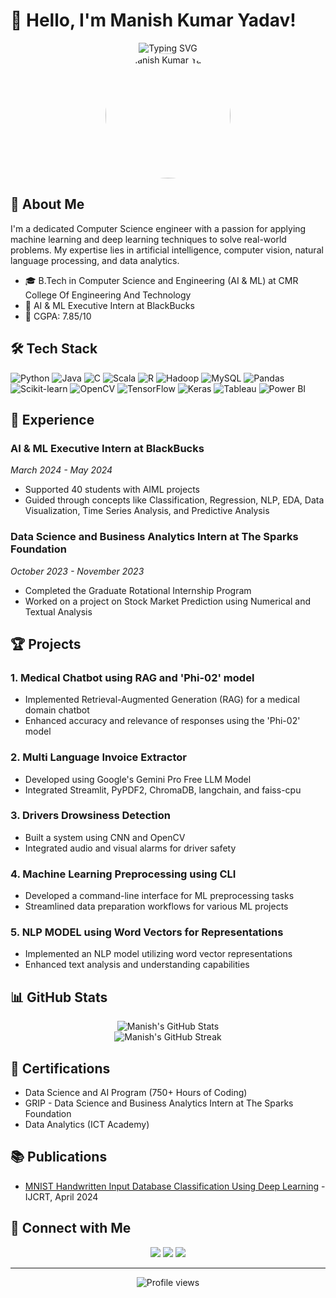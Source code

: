 # 👋 Hello, I'm Manish Kumar Yadav! 

<div align="center">
  <img src="https://readme-typing-svg.herokuapp.com?font=Fira+Code&pause=1000&color=3BAFF7&center=true&vCenter=true&width=435&lines=Data+Scientist+%7C+Data+Analyst;AI+%26+ML+Enthusiast;Computer+Science+Engineer" alt="Typing SVG" />
</div>

<div align="center">
  <img src="https://i.imgur.com/0pYH42V.png" alt="Manish Kumar Yadav" width="200" style="border-radius: 50%;" />
</div>

## 🚀 About Me

I'm a dedicated Computer Science engineer with a passion for applying machine learning and deep learning techniques to solve real-world problems. My expertise lies in artificial intelligence, computer vision, natural language processing, and data analytics.

- 🎓 B.Tech in Computer Science and Engineering (AI & ML) at CMR College Of Engineering And Technology
- 💼 AI & ML Executive Intern at BlackBucks
- 🌟 CGPA: 7.85/10

## 🛠️ Tech Stack

![Python](https://img.shields.io/badge/-Python-3776AB?style=flat-square&logo=python&logoColor=white)
![Java](https://img.shields.io/badge/-Java-007396?style=flat-square&logo=java&logoColor=white)
![C](https://img.shields.io/badge/-C-A8B9CC?style=flat-square&logo=c&logoColor=white)
![Scala](https://img.shields.io/badge/-Scala-DC322F?style=flat-square&logo=scala&logoColor=white)
![R](https://img.shields.io/badge/-R-276DC3?style=flat-square&logo=r&logoColor=white)
![Hadoop](https://img.shields.io/badge/-Hadoop-66CCFF?style=flat-square&logo=apache-hadoop&logoColor=black)
![MySQL](https://img.shields.io/badge/-MySQL-4479A1?style=flat-square&logo=mysql&logoColor=white)
![Pandas](https://img.shields.io/badge/-Pandas-150458?style=flat-square&logo=pandas&logoColor=white)
![Scikit-learn](https://img.shields.io/badge/-Scikit_Learn-F7931E?style=flat-square&logo=scikit-learn&logoColor=white)
![OpenCV](https://img.shields.io/badge/-OpenCV-5C3EE8?style=flat-square&logo=opencv&logoColor=white)
![TensorFlow](https://img.shields.io/badge/-TensorFlow-FF6F00?style=flat-square&logo=tensorflow&logoColor=white)
![Keras](https://img.shields.io/badge/-Keras-D00000?style=flat-square&logo=keras&logoColor=white)
![Tableau](https://img.shields.io/badge/-Tableau-E97627?style=flat-square&logo=tableau&logoColor=white)
![Power BI](https://img.shields.io/badge/-Power_BI-F2C811?style=flat-square&logo=power-bi&logoColor=black)

## 💼 Experience

### AI & ML Executive Intern at BlackBucks
*March 2024 - May 2024*
- Supported 40 students with AIML projects
- Guided through concepts like Classification, Regression, NLP, EDA, Data Visualization, Time Series Analysis, and Predictive Analysis

### Data Science and Business Analytics Intern at The Sparks Foundation
*October 2023 - November 2023*
- Completed the Graduate Rotational Internship Program
- Worked on a project on Stock Market Prediction using Numerical and Textual Analysis

## 🏆 Projects

### 1. Medical Chatbot using RAG and 'Phi-02' model
- Implemented Retrieval-Augmented Generation (RAG) for a medical domain chatbot
- Enhanced accuracy and relevance of responses using the 'Phi-02' model

### 2. Multi Language Invoice Extractor
- Developed using Google's Gemini Pro Free LLM Model
- Integrated Streamlit, PyPDF2, ChromaDB, langchain, and faiss-cpu

### 3. Drivers Drowsiness Detection
- Built a system using CNN and OpenCV
- Integrated audio and visual alarms for driver safety

### 4. Machine Learning Preprocessing using CLI
- Developed a command-line interface for ML preprocessing tasks
- Streamlined data preparation workflows for various ML projects

### 5. NLP MODEL using Word Vectors for Representations
- Implemented an NLP model utilizing word vector representations
- Enhanced text analysis and understanding capabilities

## 📊 GitHub Stats

<div align="center">
  <img src="https://github-readme-stats.vercel.app/api?username=manishk002&show_icons=true&theme=radical" alt="Manish's GitHub Stats" />
</div>

<div align="center">
  <img src="https://github-readme-streak-stats.herokuapp.com/?user=manishk002&theme=dark" alt="Manish's GitHub Streak" />
</div>

## 📜 Certifications

- Data Science and AI Program (750+ Hours of Coding)
- GRIP - Data Science and Business Analytics Intern at The Sparks Foundation
- Data Analytics (ICT Academy)

## 📚 Publications

- [MNIST Handwritten Input Database Classification Using Deep Learning](https://www.ijcrt.org/papers/IJCRT2404494.pdf) - IJCRT, April 2024

## 🤝 Connect with Me

<p align="center">
  <a href="https://www.linkedin.com/manishk002"><img src="https://img.shields.io/badge/-Manish_Kumar_Yadav-0077B5?style=flat-square&logo=Linkedin&logoColor=white"/></a>
  <a href="mailto:manishky1412@gmail.com"><img src="https://img.shields.io/badge/-manishky1412@gmail.com-D14836?style=flat-square&logo=Gmail&logoColor=white"/></a>
  <a href="https://github.com/manishk002"><img src="https://img.shields.io/badge/-manishk002-181717?style=flat-square&logo=GitHub&logoColor=white"/></a>
</p>

---

<p align="center">
  <img src="https://komarev.com/ghpvc/?username=manishk002&color=blueviolet&style=flat-square&label=Profile+Views" alt="Profile views" />
</p>

